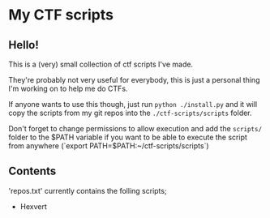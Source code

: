 # My CTF scripts

## Hello!

This is a (very) small collection of ctf scripts I've made.

They're probably not very useful for everybody, this is just a personal thing I'm working on to help me do CTFs.

If anyone wants to use this though, just run `python ./install.py` and it will copy the scripts from my git repos into the `./ctf-scripts/scripts` folder.

Don't forget to change permissions to allow execution and add the `scripts/` folder to the $PATH variable if you want to be able to execute the script from anywhere (`export PATH=$PATH:~/ctf-scripts/scripts`)

## Contents

'repos.txt' currently contains the folling scripts;

* Hexvert

